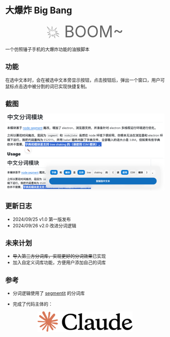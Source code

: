 # 大爆炸 Big Bang

<div style="text-align: center;font-size: 50px;color: #666666">💥 BOOM~</div>

一个仿照锤子手机的大爆炸功能的油猴脚本

## 功能

在选中文本时，会在被选中文本旁显示按钮，点击按钮后，弹出一个窗口，用户可鼠标点击选中被分割的词已实现快捷复制。

## 截图

![选中按钮](./assets/image03.png)
![弹出窗口](./assets/image04.png)

## 更新日志

- 2024/09/25 v1.0 第一版发布
- 2024/09/26 v2.0 改进分词逻辑


## 未来计划

- ~~导入第三方分词库，实现更好的分词效果~~已实现
- 加入自定义词库功能，方便用户添加自己的词库


## 参考

- 分词逻辑使用了 [segmentit](https://github.com/huan/segmentit) 的分词库

- 完成了代码主体的：
<div style="text-align: center;">
  <img src="./assets/claude.svg" width="300px" alt="参考图片">
</div>
